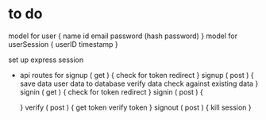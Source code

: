 # to do

model for user
{
name
id
email
password (hash password)
}
model for userSession
{
userID
timestamp
}

set up express session

- api routes for
    signup ( get ) {
      check for token
      redirect
    }
    signup ( post ) {
      save data user data to database
      verify data check against existing data
    }
    signin ( get ) {
      check for token
      redirect
    }
    signin ( post ) {

    }
    verify ( post ) {
      get token
    verify token
    }
    signout ( post ) {
      kill session
     }